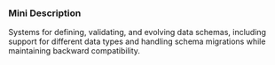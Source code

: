 ### Mini Description

Systems for defining, validating, and evolving data schemas, including support for different data types and handling schema migrations while maintaining backward compatibility.

